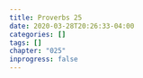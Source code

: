 ```yaml
---
title: Proverbs 25
date: 2020-03-28T20:26:33-04:00
categories: []
tags: []
chapter: "025"
inprogress: false
---
```


